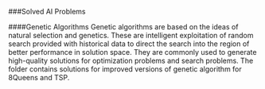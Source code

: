 ###Solved AI Problems

####Genetic Algorithms
Genetic algorithms are based on the ideas of natural selection and genetics. These are intelligent exploitation of random search provided with historical data to direct the search into the region of better performance in solution space. They are commonly used to generate high-quality solutions for optimization problems and search problems. The folder contains solutions for improved versions of genetic algorithm for 8Queens and TSP.
